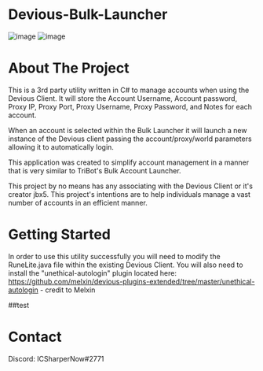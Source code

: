 # Devious-Bulk-Launcher
![image](https://github.com/ICSharperNow/Devious-Bulk-Launcher/assets/58089967/7e1a5a2d-f027-44fa-857e-b44714599a73)
![image](https://github.com/ICSharperNow/Devious-Bulk-Launcher/assets/58089967/bb5854fd-4f59-4b86-a451-63bb8b932feb)

# About The Project

This is a 3rd party utility written in C# to manage accounts when using the Devious Client.
It will store the Account Username, Account password, Proxy IP, Proxy Port, Proxy Username, Proxy Password, and Notes for each account.

When an account is selected within the Bulk Launcher it will launch a new instance of the Devious client passing the account/proxy/world parameters allowing it to automatically login.

This application was created to simplify account management in a manner that is very similar to TriBot's Bulk Account Launcher.

This project by no means has any associating with the Devious Client or it's creator jbx5. This project's intentions are to help individuals manage a vast number of accounts in an efficient manner.

# Getting Started

In order to use this utility successfully you will need to modify the RuneLite.java file within the existing Devious Client.
You will also need to install the "unethical-autologin" plugin located here: https://github.com/melxin/devious-plugins-extended/tree/master/unethical-autologin - credit to Melxin

##test


# Contact

Discord: ICSharperNow#2771

